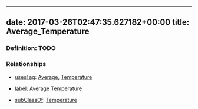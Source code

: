 
---
date: 2017-03-26T02:47:35.627182+00:00
title: Average_Temperature
---
### Definition: TODO

### Relationships

* [usesTag](https://brickschema.org/schema/1.0/BrickFrame#usesTag): [Average](https://brickschema.org/schema/1.0/BrickTag#Average), [Temperature](https://brickschema.org/schema/1.0/BrickTag#Temperature)

* [label](http://www.w3.org/2000/01/rdf-schema#label): Average Temperature

* [subClassOf](http://www.w3.org/2000/01/rdf-schema#subClassOf): [Temperature](https://brickschema.org/schema/1.0/Brick#Temperature)

